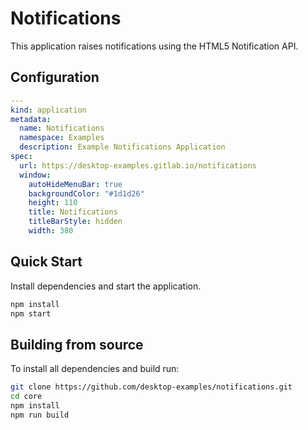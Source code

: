 # Notifications

This application raises notifications using the HTML5 Notification API.

## Configuration

```yaml
---
kind: application
metadata:
  name: Notifications
  namespace: Examples
  description: Example Notifications Application
spec:
  url: https://desktop-examples.gitlab.io/notifications
  window:
    autoHideMenuBar: true
    backgroundColor: "#1d1d26"
    height: 110
    title: Notifications
    titleBarStyle: hidden
    width: 380
```

## Quick Start

Install dependencies and start the application.

```bash
npm install
npm start
```

## Building from source

To install all dependencies and build run:

```bash
git clone https://github.com/desktop-examples/notifications.git
cd core
npm install
npm run build
```

